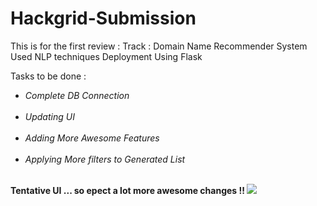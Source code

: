 # Hackgrid-Submission
This is for the first review :
Track : Domain Name Recommender System 
Used NLP techniques 
Deployment Using Flask 


Tasks to be done : 
<ul>
 <li><em>Complete DB Connection</em></li><br>
 <li><em>Updating UI</em></li><br>
 <li><em>Adding More Awesome Features</em></li><br>
 <li><em>Applying More filters to Generated List</em></li><br>
</ul>

<strong> Tentative UI ... so epect a lot more awesome changes !! </strong>
<img src = "https://github.com/kunal768/Hackgrid-Submission-Team-Lanterns/blob/master/HackGrid19/ui.jpeg">
